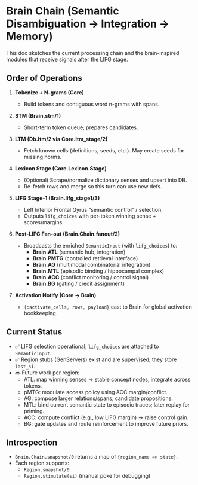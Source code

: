 # Brain Chain (Semantic Disambiguation → Integration → Memory)

This doc sketches the current processing chain and the brain-inspired modules
that receive signals after the LIFG stage.

## Order of Operations

1. **Tokenize + N-grams (Core)**
   - Build tokens and contiguous word n-grams with spans.

2. **STM (Brain.stm/1)**
   - Short-term token queue; prepares candidates.

3. **LTM (Db.ltm/2 via Core.ltm_stage/2)**
   - Fetch known cells (definitions, seeds, etc.). May create seeds for missing norms.

4. **Lexicon Stage (Core.Lexicon.Stage)**
   - (Optional) Scrape/normalize dictionary senses and upsert into DB.
   - Re-fetch rows and merge so this turn can use new defs.

5. **LIFG Stage-1 (Brain.lifg_stage1/3)**
   - Left Inferior Frontal Gyrus “semantic control” / selection.
   - Outputs `lifg_choices` with per-token winning sense + scores/margins.

6. **Post-LIFG Fan-out (Brain.Chain.fanout/2)**
   - Broadcasts the enriched `SemanticInput` (with `lifg_choices`) to:
     - **Brain.ATL** (semantic hub, integration)
     - **Brain.PMTG** (controlled retrieval interface)
     - **Brain.AG** (multimodal combinatorial integration)
     - **Brain.MTL** (episodic binding / hippocampal complex)
     - **Brain.ACC** (conflict monitoring / control signal)
     - **Brain.BG** (gating / credit assignment)

7. **Activation Notify (Core → Brain)**
   - `{:activate_cells, rows, payload}` cast to Brain for global activation bookkeeping.

## Current Status

- ✅ LIFG selection operational; `lifg_choices` are attached to `SemanticInput`.
- ✅ Region stubs (GenServers) exist and are supervised; they store `last_si`.
- 🔜 Future work per region:
  - ATL: map winning senses → stable concept nodes, integrate across tokens.
  - pMTG: modulate access policy using ACC margin/conflict.
  - AG: compose larger relations/spans, candidate propositions.
  - MTL: bind current semantic state to episodic traces; later replay for priming.
  - ACC: compute conflict (e.g., low LIFG margin) → raise control gain.
  - BG: gate updates and route reinforcement to improve future priors.

## Introspection

- `Brain.Chain.snapshot/0` returns a map of `{region_name => state}`.
- Each region supports:
  - `Region.snapshot/0`
  - `Region.stimulate(si)` (manual poke for debugging)

